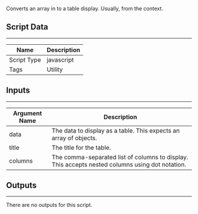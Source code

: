 Converts an array in to a table display. Usually, from the context.

## Script Data

---

| **Name** | **Description** |
| --- | --- |
| Script Type | javascript |
| Tags | Utility |


## Inputs

---

| **Argument Name** | **Description** |
| --- | --- |
| data | The data to display as a table. This expects an array of objects. |
| title | The title for the table. |
| columns | The comma-separated list of columns to display. This accepts nested columns using dot notation. |

## Outputs

---
There are no outputs for this script.
